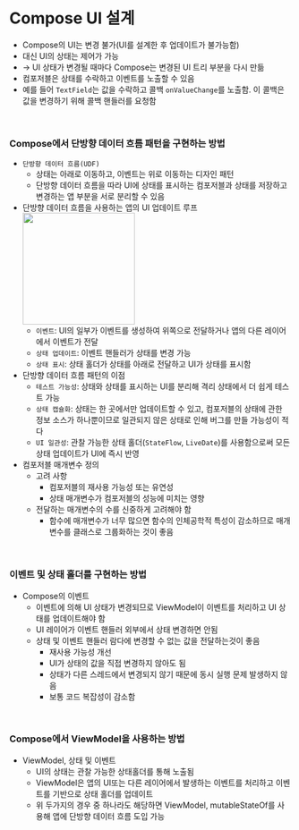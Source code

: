# Compose UI 설계
- Compose의 UI는 변경 불가(UI를 설계한 후 업데이트가 불가능함)
- 대신 UI의 상태는 제어가 가능
- → UI 상태가 변경될 때마다 Compose는 변경된 UI 트리 부분을 다시 만듦
- 컴포저블은 상태를 수락하고 이벤트를 노출할 수 있음
- 예를 들어 `TextField`는 값을 수락하고 콜백 `onValueChange`를 노출함. 이 콜백은 값을 변경하기 위해 콜백 핸들러를 요청함

<br>

### Compose에서 단방향 데이터 흐름 패턴을 구현하는 방법
- `단방향 데이터 흐름(UDF)`
  - 상태는 아래로 이동하고, 이벤트는 위로 이동하는 디자인 패턴
  - 단방향 데이터 흐름을 따라 UI에 상태를 표시하는 컴포저블과 상태를 저장하고 변경하는 앱 부분을 서로 분리할 수 있음
- 단방향 데이터 흐름을 사용하는 앱의 UI 업데이트 루프<br>
  <image width = 200 height=200 src = "https://user-images.githubusercontent.com/101886039/205633244-3a2b5d13-2888-4d91-aa65-efde37f86bea.png">
    - `이벤트`: UI의 일부가 이벤트를 생성하여 위쪽으로 전달하거나 앱의 다른 레이어에서 이벤트가 전달
    - `상태 업데이트`: 이벤트 핸들러가 상태를 변경 가능
    - `상태 표시`: 상태 홀더가 상태를 아래로 전달하고 UI가 상태를 표시함
- 단방향 데이터 흐름 패턴의 이점
  - `테스트 가능성`: 상태와 상태를 표시하는 UI를 분리해 격리 상태에서 더 쉽게 테스트 가능
  - `상태 캡슐화`: 상태는 한 곳에서만 업데이트할 수 있고, 컴포저블의 상태에 관한 정보 소스가 하나뿐이므로 일관되지 않은 상태로 인해 버그를 만들 가능성이 적다
  - `UI 일관성`: 관찰 가능한 상태 홀더(`StateFlow`, `LiveDate`)를 사용함으로써 모든 상태 업데이트가 UI에 즉시 반영
- 컴포저블 매개변수 정의
  - 고려 사항
    - 컴포저블의 재사용 가능성 또는 유연성
    - 상태 매개변수가 컴포저블의 성능에 미치는 영향
  - 전달하는 매개변수의 수를 신중하게 고려해야 함
    - 함수에 매개변수가 너무 많으면 함수의 인체공학적 특성이 감소하므로 매개변수를 클래스로 그룹화하는 것이 좋음

<br>

### 이벤트 및 상태 홀더를 구현하는 방법
- Compose의 이벤트
  - 이벤트에 의해 UI 상태가 변경되므로 ViewModel이 이벤트를 처리하고 UI 상태를 업데이트해야 함
  - UI 레이어가 이벤트 핸들러 외부에서 상태 변경하면 안됨
  - 상태 및 이벤트 핸들러 람다에 변경할 수 없는 값을 전달하는것이 좋음
    - 재사용 가능성 개선
    - UI가 상태의 값을 직접 변경하지 않아도 됨
    - 상태가 다른 스레드에서 변경되지 않기 때문에 동시 실행 문제 발생하지 않음
    - 보통 코드 복잡성이 감소함
<br>

### Compose에서 ViewModel을 사용하는 방법
- ViewModel, 상태 및 이벤트
  - UI의 상태는 관찰 가능한 상태홀더를 통해 노출됨
  - ViewModel은 앱의 UI또는 다른 레이어에서 발생하는 이벤트를 처리하고 이벤트를 기반으로 상태 홀더를 업데이트
  - 위 두가지의 경우 중 하나라도 해당하면 ViewModel, mutableStateOf를 사용해 앱에 단방향 데이터 흐름 도입 가능

<br>
